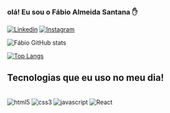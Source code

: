 ### olá! Eu sou o Fábio Almeida Santana ✋

[![Linkedin](https://img.shields.io/badge/LinkedIn-0077B5?style=for-the-badge&logo=linkedin&logoColor=white)](https://www.linkedin.com/in/dev1090/)
[![Instagram](https://img.shields.io/badge/Instagram-E4405F?style=for-the-badge&logo=instagram&logoColor=white)](https://www.instagram.com/fabiosantana.90/)

![Fábio GitHub stats](https://github-readme-stats.vercel.app/api?username=fabio1090&show_icons=true&theme=dracula)

[![Top Langs](https://github-readme-stats.vercel.app/api/top-langs/?username=fabio1090&layout=compact)](https://github.com/anuraghazra/github-readme-stats)

## Tecnologias que eu uso no meu dia!

<div style="display:inline_block"><br/>
     <img align="center" alt="html5" src="https://img.shields.io/badge/HTML5-E34F26?style=for-the-badge&logo=html5&logoColor=white"/>
     <img align="center" alt="css3" src="https://img.shields.io/badge/CSS3-1572B6?style=for-the-badge&logo=css3&logoColor=white"/>
     <img align="center" alt="javascript" src="https://img.shields.io/badge/JavaScript-323330?style=for-the-badge&logo=javascript&logoColor=F7DF1E"/>
     <img align="center" alt="React" src="https://img.shields.io/badge/React-20232A?style=for-the-badge&logo=react&logoColor=61DAFB"/>
</div>
